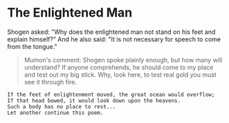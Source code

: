 # The Enlightened Man

Shogen asked: "Why does the enlightened man not stand on his feet and explain himself?" And he also said: "It is not necessary for speech to come from the tongue."

> Mumon's comment: Shogen spoke plainly enough, but how many will understand? If anyone comprehends, he should come to my place and test out my big stick. Why, look here, to test real gold you must see it through fire.

```
If the feet of enlightenment moved, the great ocean would overflow;
If that head bowed, it would look down upon the heavens.
Such a body has no place to rest...
Let another continue this poem.
```
